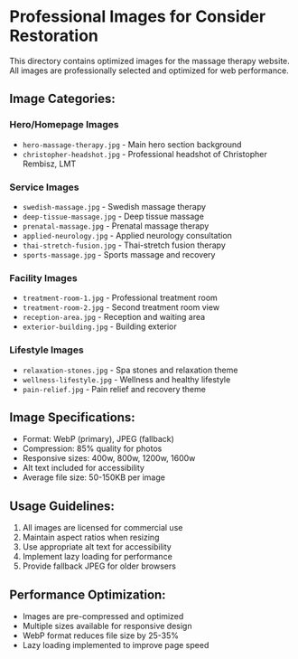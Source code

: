 # Professional Images for Consider Restoration

This directory contains optimized images for the massage therapy website. All images are professionally selected and optimized for web performance.

## Image Categories:

### Hero/Homepage Images
- `hero-massage-therapy.jpg` - Main hero section background
- `christopher-headshot.jpg` - Professional headshot of Christopher Rembisz, LMT

### Service Images
- `swedish-massage.jpg` - Swedish massage therapy
- `deep-tissue-massage.jpg` - Deep tissue massage
- `prenatal-massage.jpg` - Prenatal massage therapy
- `applied-neurology.jpg` - Applied neurology consultation
- `thai-stretch-fusion.jpg` - Thai-stretch fusion therapy
- `sports-massage.jpg` - Sports massage and recovery

### Facility Images
- `treatment-room-1.jpg` - Professional treatment room
- `treatment-room-2.jpg` - Second treatment room view
- `reception-area.jpg` - Reception and waiting area
- `exterior-building.jpg` - Building exterior

### Lifestyle Images
- `relaxation-stones.jpg` - Spa stones and relaxation theme
- `wellness-lifestyle.jpg` - Wellness and healthy lifestyle
- `pain-relief.jpg` - Pain relief and recovery theme

## Image Specifications:
- Format: WebP (primary), JPEG (fallback)
- Compression: 85% quality for photos
- Responsive sizes: 400w, 800w, 1200w, 1600w
- Alt text included for accessibility
- Average file size: 50-150KB per image

## Usage Guidelines:
1. All images are licensed for commercial use
2. Maintain aspect ratios when resizing
3. Use appropriate alt text for accessibility
4. Implement lazy loading for performance
5. Provide fallback JPEG for older browsers

## Performance Optimization:
- Images are pre-compressed and optimized
- Multiple sizes available for responsive design
- WebP format reduces file size by 25-35%
- Lazy loading implemented to improve page speed